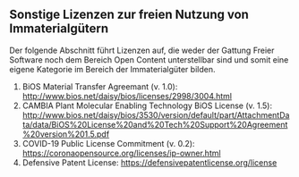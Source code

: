 ## Sonstige Lizenzen zur freien Nutzung von Immaterialgütern

Der folgende Abschnitt führt Lizenzen auf, die weder der Gattung Freier Software noch dem Bereich Open Content unterstellbar sind und somit eine eigene Kategorie im Bereich der Immaterialgüter bilden.

1. BiOS Material Transfer Agreemant (v. 1.0): http://www.bios.net/daisy/bios/licenses/2998/3004.html
1. CAMBIA Plant Molecular Enabling Technology BiOS License (v. 1.5): http://www.bios.net/daisy/bios/3530/version/default/part/AttachmentData/data/BiOS%20License%20and%20Tech%20Support%20Agreement%20version%201.5.pdf
1. COVID-19 Public License Commitment (v. 0.2): https://coronaopensource.org/licenses/ip-owner.html
1. Defensive Patent License: https://defensivepatentlicense.org/license
